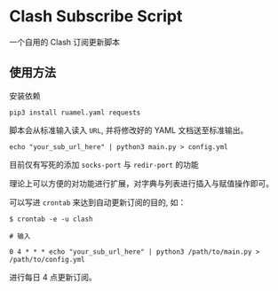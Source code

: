 # Clash Subscribe Script

一个自用的 Clash 订阅更新脚本

## 使用方法

安装依赖

```shell
pip3 install ruamel.yaml requests
```

脚本会从标准输入读入 `URL`, 并将修改好的 YAML 文档送至标准输出。

```shell
echo "your_sub_url_here" | python3 main.py > config.yml
```

目前仅有写死的添加 `socks-port` 与 `redir-port` 的功能

理论上可以方便的对功能进行扩展，对字典与列表进行插入与赋值操作即可。

可以写进 `crontab` 来达到自动更新订阅的目的, 如：

```console
$ crontab -e -u clash

# 输入

0 4 * * * echo "your_sub_url_here" | python3 /path/to/main.py > /path/to/config.yml
```

进行每日 4 点更新订阅。